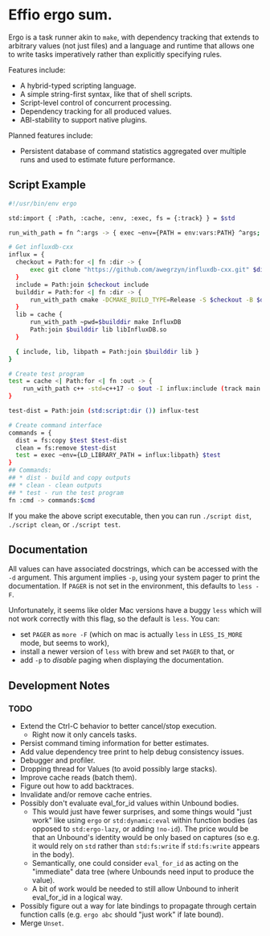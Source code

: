 # Effio ergo sum.

Ergo is a task runner akin to `make`, with dependency tracking that
extends to arbitrary values (not just files) and a language and runtime that
allows one to write tasks imperatively rather than explicitly specifying rules.

Features include:
* A hybrid-typed scripting language.
* A simple string-first syntax, like that of shell scripts.
* Script-level control of concurrent processing.
* Dependency tracking for all produced values.
* ABI-stability to support native plugins.

Planned features include:
* Persistent database of command statistics aggregated over multiple runs and
used to estimate future performance.

## Script Example

```sh
#!/usr/bin/env ergo

std:import { :Path, :cache, :env, :exec, fs = {:track} } = $std

run_with_path = fn ^:args -> { exec ~env={PATH = env:vars:PATH} ^args; () }

# Get influxdb-cxx
influx = {
  checkout = Path:for <| fn :dir -> {
      exec git clone "https://github.com/awegrzyn/influxdb-cxx.git" $dir
  }
  include = Path:join $checkout include
  builddir = Path:for <| fn :dir -> {
      run_with_path cmake -DCMAKE_BUILD_TYPE=Release -S $checkout -B $dir
  }
  lib = cache {
      run_with_path ~pwd=$builddir make InfluxDB
      Path:join $builddir lib libInfluxDB.so
  }

  { include, lib, libpath = Path:join $builddir lib }
}

# Create test program
test = cache <| Path:for <| fn :out -> {
    run_with_path c++ -std=c++17 -o $out -I influx:include (track main.cpp) influx:lib
}

test-dist = Path:join (std:script:dir ()) influx-test

# Create command interface
commands = {
  dist = fs:copy $test $test-dist
  clean = fs:remove $test-dist
  test = exec ~env={LD_LIBRARY_PATH = influx:libpath} $test
}
## Commands:
## * dist - build and copy outputs
## * clean - clean outputs
## * test - run the test program
fn :cmd -> commands:$cmd
```

If you make the above script executable, then you can run `./script dist`,
`./script clean`, or `./script test`.

## Documentation
All values can have associated docstrings, which can be accessed with the `-d`
argument. This argument implies `-p`, using your system pager to print the
documentation. If `PAGER` is not set in the environment, this defaults to `less
-F`.

Unfortunately, it seems like older Mac versions have a buggy `less` which will
not work correctly with this flag, so the default is `less`. You can:
* set `PAGER` as `more -F` (which on mac is actually `less` in `LESS_IS_MORE` mode, but seems
  to work),
* install a newer version of `less` with brew and set `PAGER` to that, or
* add `-p` to _disable_ paging when displaying the documentation.

## Development Notes

### TODO
* Extend the Ctrl-C behavior to better cancel/stop execution.
  * Right now it only cancels tasks.
* Persist command timing information for better estimates.
* Add value dependency tree print to help debug consistency issues.
* Debugger and profiler.
* Dropping thread for Values (to avoid possibly large stacks).
* Improve cache reads (batch them).
* Figure out how to add backtraces.
* Invalidate and/or remove cache entries.
* Possibly don't evaluate eval_for_id values within Unbound bodies.
  * This would just have fewer surprises, and some things would "just work" like
    using `ergo` or `std:dynamic:eval` within function bodies (as opposed to
    `std:ergo-lazy`, or adding `!no-id`). The price would be that an Unbound's
    identity would be only based on captures (so e.g. it would rely on `std`
    rather than `std:fs:write` if `std:fs:write` appears in the body).
  * Semantically, one could consider `eval_for_id` as acting on the "immediate"
    data tree (where Unbounds need input to produce the value).
  * A bit of work would be needed to still allow Unbound to inherit eval_for_id
    in a logical way.
* Possibly figure out a way for late bindings to propagate through certain
  function calls (e.g. `ergo abc` should "just work" if late bound).
* Merge `Unset`.
